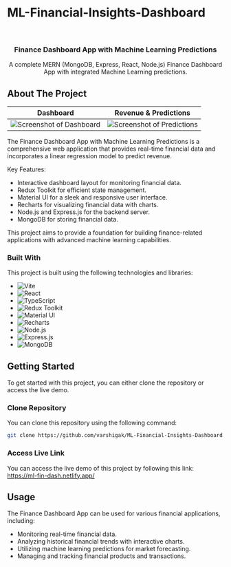 # ML-Financial-Insights-Dashboard
<br />
<div align="center">
  <h3 align="center">Finance Dashboard App with Machine Learning Predictions</h3>

  <p align="center">
    A complete MERN (MongoDB, Express, React, Node.js) Finance Dashboard App with integrated Machine Learning predictions.
    <br />
  </p>
</div>


<!-- ABOUT THE PROJECT -->
## About The Project

| Dashboard | Revenue & Predictions |
| ------------- | ------------- |
| ![Screenshot of Dashboard](https://github.com/varshigak/ML-Financial-Insights-Dashboard/assets/142120820/67754fda-4bd8-490f-815f-cc7c39a7b5c3) | ![Screenshot of Predictions](https://github.com/varshigak/ML-Financial-Insights-Dashboard/assets/142120820/18f81050-fb55-419d-8846-51b804c71199) |

The Finance Dashboard App with Machine Learning Predictions is a comprehensive web application that provides real-time financial data and incorporates a linear regression model to predict revenue. 

Key Features:
* Interactive dashboard layout for monitoring financial data.
* Redux Toolkit for efficient state management.
* Material UI for a sleek and responsive user interface.
* Recharts for visualizing financial data with charts.
* Node.js and Express.js for the backend server.
* MongoDB for storing financial data.

This project aims to provide a foundation for building finance-related applications with advanced machine learning capabilities.


### Built With

This project is built using the following technologies and libraries:

* ![Vite][Vite-img]
* ![React][React-img]
* ![TypeScript][TypeScript-img] 
* ![Redux Toolkit][Redux-Toolkit-img]
* ![Material UI][Material-UI-img]
* ![Recharts][Recharts-img]
* ![Node.js][Node.js-img]
* ![Express.js][Express.js-img]
* ![MongoDB][MongoDB-img]

<!-- Images -->
[Vite-img]: https://img.shields.io/badge/Vite-000000?style=for-the-badge&logo=vite&logoColor=white
[React-img]: https://img.shields.io/badge/React-20232A?style=for-the-badge&logo=react&logoColor=61DAFB
[TypeScript-img]: https://img.shields.io/badge/TypeScript-007ACC?style=for-the-badge&logo=typescript&logoColor=white
[Redux-Toolkit-img]: https://img.shields.io/badge/Redux_Toolkit-764ABC?style=for-the-badge&logo=redux&logoColor=white
[Material-UI-img]: https://img.shields.io/badge/Material_UI-0081CB?style=for-the-badge&logo=material-ui&logoColor=white
[Recharts-img]: https://img.shields.io/badge/Recharts-02C39A?style=for-the-badge&logo=recharts&logoColor=white
[Node.js-img]: https://img.shields.io/badge/Node.js-339933?style=for-the-badge&logo=node.js&logoColor=white
[Express.js-img]: https://img.shields.io/badge/Express.js-000000?style=for-the-badge&logo=express&logoColor=white
[MongoDB-img]: https://img.shields.io/badge/MongoDB-47A248?style=for-the-badge&logo=mongodb&logoColor=white


## Getting Started

To get started with this project, you can either clone the repository or access the live demo.

### Clone Repository

You can clone this repository using the following command:

```sh
git clone https://github.com/varshigak/ML-Financial-Insights-Dashboard.git
```

### Access Live Link
You can access the live demo of this project by following this link: https://ml-fin-dash.netlify.app/

## Usage
The Finance Dashboard App can be used for various financial applications, including:

* Monitoring real-time financial data.
* Analyzing historical financial trends with interactive charts.
* Utilizing machine learning predictions for market forecasting.
* Managing and tracking financial products and transactions.

